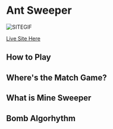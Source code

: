 # Ant Sweeper
![SITEGIF](https://shielded-wildwood-17962.herokuapp.com/DaBomb.gif)

[Live Site Here](https://shielded-wildwood-17962.herokuapp.com/)
## How to Play
## Where's the Match Game?
## What is Mine Sweeper
## Bomb Algorhythm
